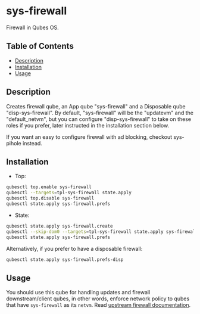 # sys-firewall

Firewall in Qubes OS.

## Table of Contents

* [Description](#description)
* [Installation](#installation)
* [Usage](#usage)

## Description

Creates firewall qube, an App qube "sys-firewall" and a Disposable qube
"disp-sys-firewall". By default, "sys-firewall" will be the "updatevm" and the
"default_netvm", but you can configure "disp-sys-firewall" to take on these
roles if you prefer, later instructed in the installation section below.

If you want an easy to configure firewall with ad blocking, checkout
sys-pihole instead.

## Installation

- Top:
```sh
qubesctl top.enable sys-firewall
qubesctl --targets=tpl-sys-firewall state.apply
qubesctl top.disable sys-firewall
qubesctl state.apply sys-firewall.prefs
```

- State:
<!-- pkg:begin:post-install -->
```sh
qubesctl state.apply sys-firewall.create
qubesctl --skip-dom0 --targets=tpl-sys-firewall state.apply sys-firewall.install
qubesctl state.apply sys-firewall.prefs
```
<!-- pkg:end:post-install -->

Alternatively, if you prefer to have a disposable firewall:
```sh
qubesctl state.apply sys-firewall.prefs-disp
```

## Usage

You should use this qube for handling updates and firewall downstream/client
qubes, in other words, enforce network policy to qubes that have
`sys-firewall` as its `netvm`. Read [upstream firewall
documentation](https://www.qubes-os.org/doc/firewall/).
